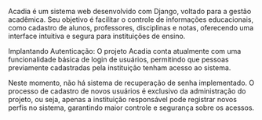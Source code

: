 Acadia é um sistema web desenvolvido com Django, voltado para a gestão acadêmica. 
Seu objetivo é facilitar o controle de informações educacionais, como cadastro de alunos, professores,
disciplinas e notas, oferecendo uma interface intuitiva e segura para instituições de ensino.

Implantando Autenticação:
O projeto Acadia conta atualmente com uma funcionalidade básica de login de usuários, 
permitindo que pessoas previamente cadastradas pela instituição tenham acesso ao sistema.

Neste momento, não há sistema de recuperação de senha implementado. O processo de cadastro de novos usuários é exclusivo da administração do projeto,
ou seja, apenas a instituição responsável pode registrar novos perfis no sistema, garantindo maior controle e segurança sobre os acessos.
